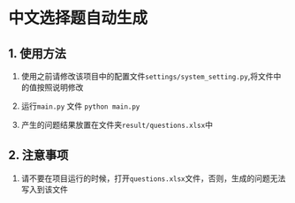 # 中文选择题自动生成

## 1. 使用方法
1. 使用之前请修改该项目中的配置文件`settings/system_setting.py`,将文件中的值按照说明修改

2. 运行`main.py` 文件
    ```python main.py```

3. 产生的问题结果放置在文件夹`result/questions.xlsx`中

## 2. 注意事项

1. 请不要在项目运行的时候，打开`questions.xlsx`文件，否则，生成的问题无法写入到该文件